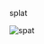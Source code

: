 splat

![spat](https://gist.githubusercontent.com/jakobbbb/07b118dc8e9ede626dae1d4283e72360/raw/d86aef155ae754af87464c3ca70205a394cf3f7c/bike.webp)
